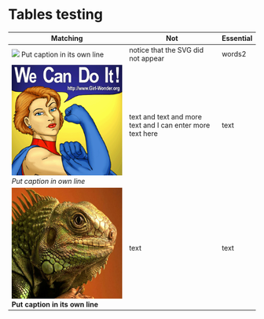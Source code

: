 # Tables testing

| Matching | Not | Essential |
| --- | --- | --- |
| ![](Ranger-Ellen-Statue-of-Liberty.jpg) Put caption in its own line | notice that the SVG did not appear | words2 |
| ![](we-can-300.gif) *Put caption in own line* | text and text and more text and I can enter more text here | text |
| ![](lizard-300.png) **Put caption in its own line** | text | text |





